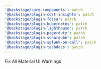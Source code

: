 ```yaml
---
'@backstage/core-components': patch
'@backstage/plugin-cost-insights': patch
'@backstage/plugin-fossa': patch
'@backstage/plugin-kubernetes': patch
'@backstage/plugin-lighthouse': patch
'@backstage/plugin-pagerduty': patch
'@backstage/plugin-sonarqube': patch
'@backstage/plugin-splunk-on-call': patch
'@backstage/plugin-techdocs': patch
---
```


Fix All Material UI Warnings
